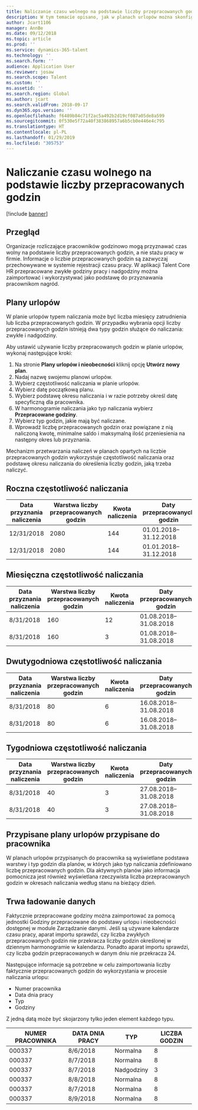 ```yaml
---
title: Naliczanie czasu wolnego na podstawie liczby przepracowanych godzin
description: W tym temacie opisano, jak w planach urlopów można skonfigurować naliczanie czasu wolnego na podstawie liczby przepracowanych godzin.
author: Jcart1106
manager: AnnBe
ms.date: 09/12/2018
ms.topic: article
ms.prod: ''
ms.service: dynamics-365-talent
ms.technology: ''
ms.search.form: ''
audience: Application User
ms.reviewer: josaw
ms.search.scope: Talent
ms.custom: ''
ms.assetid: ''
ms.search.region: Global
ms.author: jcart
ms.search.validFrom: 2018-09-17
ms.dyn365.ops.version: ''
ms.openlocfilehash: f6489b84c71f2ac5a492b2d19cf087a05de8a599
ms.sourcegitcommit: 0f530e5f72a40f383868957a6b5cb0e446e4c795
ms.translationtype: HT
ms.contentlocale: pl-PL
ms.lasthandoff: 01/29/2019
ms.locfileid: "305753"
---
```

# <a name="accrue-time-off-based-on-hours-worked"></a>Naliczanie czasu wolnego na podstawie liczby przepracowanych godzin

[!include [banner](includes/banner.md)]


## <a name="overview"></a>Przegląd

Organizacje rozliczające pracowników godzinowo mogą przyznawać czas wolny na podstawie liczby przepracowanych godzin, a nie stażu pracy w firmie. Informacje o liczbie przepracowanych godzin są zazwyczaj przechowywane w systemie rejestracji czasu pracy. W aplikacji Talent Core HR przepracowane zwykłe godziny pracy i nadgodziny można zaimportować i wykorzystywać jako podstawę do przyznawania pracownikom nagród.

## <a name="leave-plans"></a>Plany urlopów

W planie urlopów typem naliczania może być liczba miesięcy zatrudnienia lub liczba przepracowanych godzin. W przypadku wybrania opcji liczby przepracowanych godzin istnieją dwa typy godzin służące do naliczania: zwykłe i nadgodziny.

Aby ustawić używanie liczby przepracowanych godzin w planie urlopów, wykonaj następujące kroki:

1. Na stronie **Plany urlopów i nieobecności** kliknij opcję **Utwórz nowy plan**.
2. Nadaj nazwę swojemu planowi urlopów.
3. Wybierz częstotliwość naliczania w planie urlopów.
5. Wybierz datę początkową planu.
6. Wybierz podstawę okresu naliczania i w razie potrzeby określ datę specyficzną dla pracownika.
7. W harmonogramie naliczania jako typ naliczania wybierz **Przepracowane godziny**.
8. Wybierz typ godzin, jakie mają być naliczane.
9. Wprowadź liczbę przepracowanych godzin oraz powiązane z nią naliczoną kwotę, minimalne saldo i maksymalną ilość przeniesienia na następny okres lub przyznania.

Mechanizm przetwarzania naliczeń w planach opartych na liczbie przepracowanych godzin wykorzystuje częstotliwość naliczania oraz podstawę okresu naliczania do określenia liczby godzin, jaką trzeba naliczyć.

## <a name="annual-accrual-frequency"></a>Roczna częstotliwość naliczania

| Data przyznania naliczenia    | Warstwa liczby przepracowanych godzin    | Kwota naliczenia        | Daty przepracowanych godzin   | Faktycznie przepracowane godziny| Nagroda               |
| --------------------- | -------------------- | --------------------- | -------------------- |-------------------- |-------------------- |
| 12/31/2018            | 2080                 | 144                   | 01.01.2018–31.12.2018  | 2085                | 144                 |        
| 12/31/2018            | 2080                 | 144                   | 01.01.2018–31.12.2018  | 2000                | 0                 |


## <a name="monthly-accrual-frequency"></a>Miesięczna częstotliwość naliczania

| Data przyznania naliczenia    | Warstwa liczby przepracowanych godzin    | Kwota naliczenia        | Daty przepracowanych godzin   | Faktycznie przepracowane godziny| Nagroda               |
| --------------------- | -------------------- | --------------------- | -------------------- |-------------------- |-------------------- |
| 8/31/2018             | 160                  | 12                    | 01.08.2018–31.08.2018   | 184                 | 12                  |        
| 8/31/2018             | 160                  | 3                     | 01.08.2018–31.08.2018   | 184                 | 3                   |

## <a name="semi-monthly-accrual-frequency"></a>Dwutygodniowa częstotliwość naliczania

| Data przyznania naliczenia    | Warstwa liczby przepracowanych godzin    | Kwota naliczenia        | Daty przepracowanych godzin   | Faktycznie przepracowane godziny| Nagroda               |
| --------------------- | -------------------- | --------------------- | -------------------- |-------------------- |-------------------- |
| 8/31/2018             | 80                   | 6                     | 16.08.2018–31.08.2018  | 81                  | 6                  |        
| 8/31/2018             | 80                   | 6                     | 16.08.2018–31.08.2018  | 75                  | 0                   |

## <a name="weekly-accrual-frequency"></a>Tygodniowa częstotliwość naliczania

| Data przyznania naliczenia    | Warstwa liczby przepracowanych godzin    | Kwota naliczenia        | Daty przepracowanych godzin   | Faktycznie przepracowane godziny| Nagroda               |
| --------------------- | -------------------- | --------------------- | -------------------- |-------------------- |-------------------- |
| 8/31/2018             | 40                   | 3                     | 27.08.2018–31.08.2018  | 42                  | 3                  |        
| 8/31/2018             | 40                   | 3                     | 27.08.2018–31.08.2018  | 35                  | 0                   |

## <a name="employee-assigned-leave-plans"></a>Przypisane plany urlopów przypisane do pracownika

W planach urlopów przypisanych do pracownika są wyświetlane podstawa warstwy i typ godzin dla planów, w których jako typ naliczania zdefiniowano liczbę przepracowanych godzin. Dla aktywnych planów jako informacja pomocnicza jest również wyświetlana rzeczywista liczba przepracowanych godzin w okresach naliczania według stanu na bieżący dzień. 

## <a name="loading-data"></a>Trwa ładowanie danych

Faktycznie przepracowane godziny można zaimportować za pomocą jednostki Godziny przepracowane do podstawy urlopu i nieobecności dostępnej w module Zarządzanie danymi. Jeśli są używane kalendarze czasu pracy, aparat importu sprawdzi, czy liczba zwykłych przepracowanych godzin nie przekracza liczby godzin określonej w dziennym harmonogramie w kalendarzu. Ponadto aparat importu sprawdzi, czy liczba godzin przepracowanych w danym dniu nie przekracza 24. 

Następujące informacje są potrzebne w celu zaimportowania liczby faktycznie przepracowanych godzin do wykorzystania w procesie naliczania urlopu:

+ Numer pracownika 
+ Data dnia pracy
+ Typ
+ Godziny

Z jedną datą może być skojarzony tylko jeden element każdego typu.

| NUMER PRACOWNIKA       | DATA DNIA PRACY           | TYP                  | LICZBA GODZIN                |
| --------------------- | -------------------- | --------------------- | -------------------- |
| 000337                | 8/6/2018             | Normalna               | 8                    |       
| 000337                | 8/7/2018             | Normalna               | 8                    |
| 000337                | 8/7/2018             | Nadgodziny              | 3                    |
| 000337                | 8/8/2018             | Normalna               | 8                    |
| 000337                | 8/7/2018             | Normalna               | 8                    |
| 000337                | 8/9/2018             | Normalna               | 8                    |
